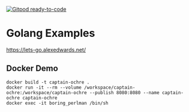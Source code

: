 [![Gitpod ready-to-code](https://img.shields.io/badge/Gitpod-ready--to--code-blue?logo=gitpod)](https://gitpod.io/#https://github.com/joejcollins/captain-ochre)

# Golang Examples

<https://lets-go.alexedwards.net/>


## Docker Demo

```
docker build -t captain-ochre .
docker run -it --rm --volume /workspace/captain-ochre:/workspace/captain-ochre --publish 8080:8080 --name captain-ochre captain-ochre
docker exec -it boring_perlman /bin/sh
```